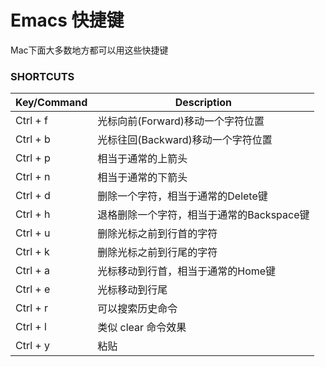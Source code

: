 # Emacs 快捷键

Mac下面大多数地方都可以用这些快捷键


### SHORTCUTS

| Key/Command | Description |
|---|---|
| Ctrl + f | 光标向前(Forward)移动一个字符位置 |
| Ctrl + b | 光标往回(Backward)移动一个字符位置 |
| Ctrl + p | 相当于通常的上箭头 |
| Ctrl + n | 相当于通常的下箭头 |
| Ctrl + d | 删除一个字符，相当于通常的Delete键 |
| Ctrl + h | 退格删除一个字符，相当于通常的Backspace键 |
| Ctrl + u | 删除光标之前到行首的字符 |
| Ctrl + k | 删除光标之前到行尾的字符 |
| Ctrl + a | 光标移动到行首，相当于通常的Home键 |
| Ctrl + e | 光标移动到行尾 |
| Ctrl + r | 可以搜索历史命令 |
| Ctrl + l | 类似 clear 命令效果 |
| Ctrl + y | 粘贴 |
